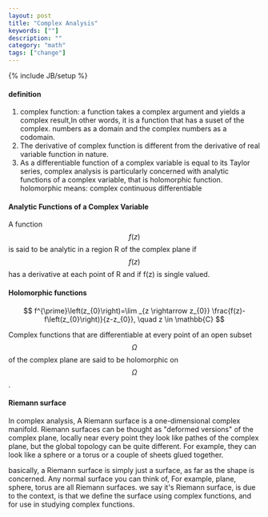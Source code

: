 ```yaml
---
layout: post
title: "Complex Analysis"
keywords: [""]
description: ""
category: "math"
tags: ["change"]
---
```

{% include JB/setup %}

#### definition
1. complex function: a function takes a complex argument and yields a complex result,In other words, it is a function that has a suset of the complex.
numbers as a domain and the complex numbers as a codomain.
2. The derivative of complex function is different from the derivative of real variable function in nature.
3. As a differentiable function of a complex variable is equal to its Taylor series, complex analysis is particularly concerned with analytic functions
of a complex variable, that is holomorphic function. <br />
holomorphic means: complex continuous differentiable


#### Analytic Functions of a Complex Variable
A function $$f(z)$$ is said to be analytic in a region R of the complex plane if $$f(z)$$ has a derivative at each point of R and if f(z) is single valued.


#### Holomorphic functions
$$
f^{\prime}\left(z_{0}\right)=\lim _{z \rightarrow z_{0}} \frac{f(z)-f\left(z_{0}\right)}{z-z_{0}}, \quad z \in \mathbb{C}
$$

Complex functions that are differentiable at every point of an open subset $$\Omega$$ of the complex plane are said to be holomorphic on $$\Omega$$.

#### Riemann surface
In complex analysis, A Riemann surface is a one-dimensional complex manifold. Riemann surfaces can be thought as "deformed versions" of the complex 
plane, locally near every point they look like pathes of the complex plane, but the global topology can be quite different. For example, they can look
like a sphere or a torus or a couple of sheets glued together. <br />

basically, a Riemann surface is simply just a surface, as far as the shape is concerned. Any normal surface you can think of, For example, plane, sphere,
torus are all Riemann surfaces. we say it's Riemann surface, is due to the context, is that we define the surface using complex functions, and for use in 
studying complex functions.










